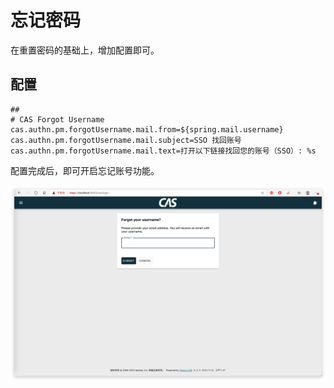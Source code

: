 # 忘记密码

在重置密码的基础上，增加配置即可。

## 配置

```properties
##
# CAS Forgot Username
cas.authn.pm.forgotUsername.mail.from=${spring.mail.username}
cas.authn.pm.forgotUsername.mail.subject=SSO 找回账号
cas.authn.pm.forgotUsername.mail.text=打开以下链接找回您的账号（SSO）: %s
```

配置完成后，即可开启忘记账号功能。

![image-20210122185017102](docs/忘记账号/image-20210122185017102.png)
